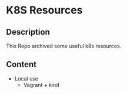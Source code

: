 # K8S Resources

## Description
This Repo archived some useful k8s resources.

## Content  

- Local use
    - Vagrant + kind